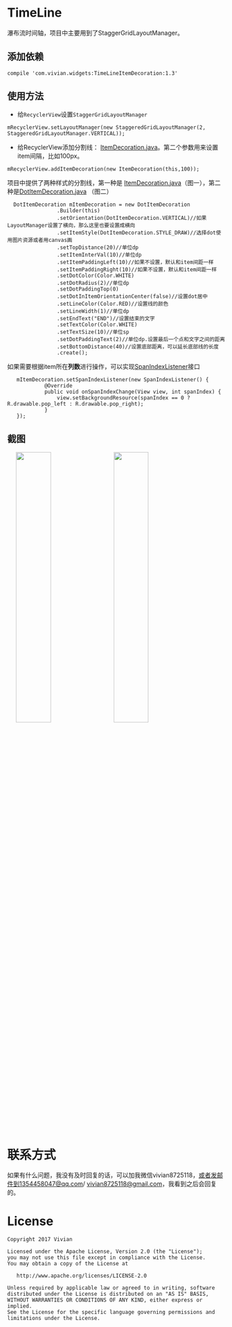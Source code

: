 # TimeLine
瀑布流时间轴，项目中主要用到了StaggerGridLayoutManager。

## 添加依赖
```
compile 'com.vivian.widgets:TimeLineItemDecoration:1.3'
```

## 使用方法
- 给`RecyclerView`设置`StaggerGridLayoutManager`
```
mRecyclerView.setLayoutManager(new StaggeredGridLayoutManager(2, StaggeredGridLayoutManager.VERTICAL));
```

- 给RecyclerView添加分割线： [ItemDecoration.java](https://github.com/vivian8725118/TimeLine/blob/master/app/src/main/java/com/vivian/timeline/timeline1/ItemDecoration.java)。第二个参数用来设置item间隔，比如100px。
```
mRecyclerView.addItemDecoration(new ItemDecoration(this,100));
```


项目中提供了两种样式的分割线，第一种是 [ItemDecoration.java](https://github.com/vivian8725118/TimeLine/blob/master/app/src/main/java/com/vivian/timeline/timeline1/ItemDecoration.java)（图一），第二种是[DotItemDecoration.java](https://github.com/vivian8725118/TimeLine/blob/master/app/src/main/java/com/vivian/timeline/itemdecoration/DotItemDecoration.java)  （图二）

```
  DotItemDecoration mItemDecoration = new DotItemDecoration
                .Builder(this)
                .setOrientation(DotItemDecoration.VERTICAL)//如果LayoutManager设置了横向，那么这里也要设置成横向
                .setItemStyle(DotItemDecoration.STYLE_DRAW)//选择dot使用图片资源或者用canvas画
                .setTopDistance(20)//单位dp
                .setItemInterVal(10)//单位dp
                .setItemPaddingLeft(10)//如果不设置，默认和item间距一样
                .setItemPaddingRight(10)//如果不设置，默认和item间距一样
                .setDotColor(Color.WHITE)
                .setDotRadius(2)//单位dp
                .setDotPaddingTop(0)
                .setDotInItemOrientationCenter(false)//设置dot居中
                .setLineColor(Color.RED)//设置线的颜色
                .setLineWidth(1)//单位dp
                .setEndText("END")//设置结束的文字
                .setTextColor(Color.WHITE)
                .setTextSize(10)//单位sp
                .setDotPaddingText(2)//单位dp.设置最后一个点和文字之间的距离
                .setBottomDistance(40)//设置底部距离，可以延长底部线的长度
                .create();
```


如果需要根据item所在**列数**进行操作，可以实现[SpanIndexListener](https://github.com/vivian8725118/TimeLine/blob/master/app/src/main/java/com/vivian/timeline/itemdecoration/SpanIndexListener.java)接口

```
   mItemDecoration.setSpanIndexListener(new SpanIndexListener() {
            @Override
            public void onSpanIndexChange(View view, int spanIndex) {
                view.setBackgroundResource(spanIndex == 0 ? R.drawable.pop_left : R.drawable.pop_right);
            }
   });
```

## 截图
<div>
<image hspace="20" src="https://github.com/vivian8725118/TimeLine/blob/master/art/FEDD719A6C84658E728E03762C5334AE.jpg" width=40% height=40%/>
<image src="https://github.com/vivian8725118/TimeLine/blob/master/art/A6A1B601503A23E054ABC9B205B2131F.png?raw=true" width=40% height=40%/>
</div>

# 联系方式
如果有什么问题，我没有及时回复的话，可以加我微信vivian8725118，或者发邮件到1354458047@qq.com/ vivian8725118@gmail.com，我看到之后会回复的。

# License

    Copyright 2017 Vivian

    Licensed under the Apache License, Version 2.0 (the "License");
    you may not use this file except in compliance with the License.
    You may obtain a copy of the License at
    
       http://www.apache.org/licenses/LICENSE-2.0
    
    Unless required by applicable law or agreed to in writing, software
    distributed under the License is distributed on an "AS IS" BASIS,
    WITHOUT WARRANTIES OR CONDITIONS OF ANY KIND, either express or implied.
    See the License for the specific language governing permissions and
    limitations under the License.
